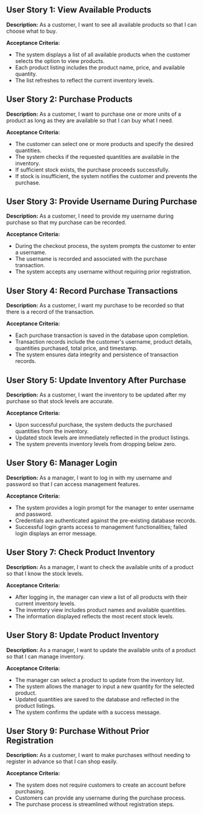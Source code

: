 ## User Story 1: View Available Products

**Description:** As a customer, I want to see all available products so that I can choose what to buy.

**Acceptance Criteria:**
- The system displays a list of all available products when the customer selects the option to view products.
- Each product listing includes the product name, price, and available quantity.
- The list refreshes to reflect the current inventory levels.


## User Story 2: Purchase Products

**Description:** As a customer, I want to purchase one or more units of a product as long as they are available so that I can buy what I need.

**Acceptance Criteria:**
- The customer can select one or more products and specify the desired quantities.
- The system checks if the requested quantities are available in the inventory.
- If sufficient stock exists, the purchase proceeds successfully.
- If stock is insufficient, the system notifies the customer and prevents the purchase.

## User Story 3: Provide Username During Purchase

**Description:** As a customer, I need to provide my username during purchase so that my purchase can be recorded.

**Acceptance Criteria:**
- During the checkout process, the system prompts the customer to enter a username.
- The username is recorded and associated with the purchase transaction.
- The system accepts any username without requiring prior registration.

## User Story 4: Record Purchase Transactions

**Description:** As a customer, I want my purchase to be recorded so that there is a record of the transaction.

**Acceptance Criteria:**
- Each purchase transaction is saved in the database upon completion.
- Transaction records include the customer's username, product details, quantities purchased, total price, and timestamp.
- The system ensures data integrity and persistence of transaction records.

## User Story 5: Update Inventory After Purchase

**Description:** As a customer, I want the inventory to be updated after my purchase so that stock levels are accurate.

**Acceptance Criteria:**
- Upon successful purchase, the system deducts the purchased quantities from the inventory.
- Updated stock levels are immediately reflected in the product listings.
- The system prevents inventory levels from dropping below zero.

## User Story 6: Manager Login

**Description:** As a manager, I want to log in with my username and password so that I can access management features.

**Acceptance Criteria:**
- The system provides a login prompt for the manager to enter username and password.
- Credentials are authenticated against the pre-existing database records.
- Successful login grants access to management functionalities; failed login displays an error message.

## User Story 7: Check Product Inventory

**Description:** As a manager, I want to check the available units of a product so that I know the stock levels.

**Acceptance Criteria:**
- After logging in, the manager can view a list of all products with their current inventory levels.
- The inventory view includes product names and available quantities.
- The information displayed reflects the most recent stock levels.

## User Story 8: Update Product Inventory

**Description:** As a manager, I want to update the available units of a product so that I can manage inventory.

**Acceptance Criteria:**
- The manager can select a product to update from the inventory list.
- The system allows the manager to input a new quantity for the selected product.
- Updated quantities are saved to the database and reflected in the product listings.
- The system confirms the update with a success message.

## User Story 9: Purchase Without Prior Registration

**Description:** As a customer, I want to make purchases without needing to register in advance so that I can shop easily.

**Acceptance Criteria:**
- The system does not require customers to create an account before purchasing.
- Customers can provide any username during the purchase process.
- The purchase process is streamlined without registration steps.